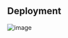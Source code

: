 ## Deployment 

![image](https://github.com/devopsnov23/k8s-training/assets/150913274/d46949bd-28b3-4690-9135-9291bb06bad9)

